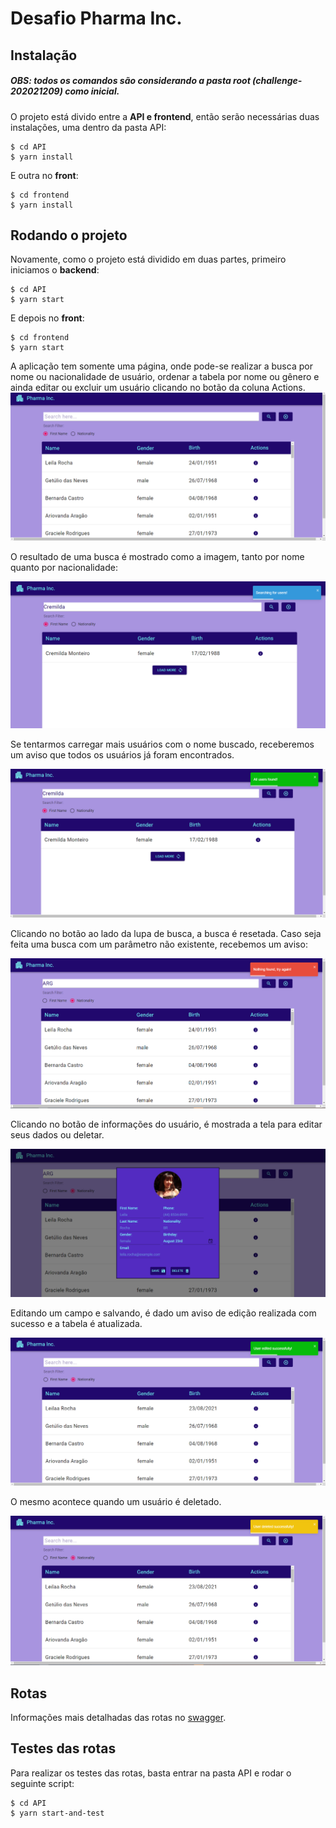 # Desafio Pharma Inc.

## Instalação
##### OBS: todos os comandos são considerando a pasta root (challenge-202021209) como inicial.

O projeto está divido entre a **API e frontend**, então serão necessárias duas instalações, uma dentro da pasta API:

    $ cd API
    $ yarn install

E outra no **front**:

    $ cd frontend
    $ yarn install

## Rodando o projeto

Novamente, como o projeto está dividido em duas partes, primeiro iniciamos o **backend**:

    $ cd API
    $ yarn start

E depois no **front**:

    $ cd frontend
    $ yarn start

A aplicação tem somente uma página, onde pode-se realizar a busca por nome ou nacionalidade de usuário, ordenar a tabela por nome ou gênero e ainda editar ou excluir um usuário clicando no botão da coluna Actions.
![pag_inicial](/frontend/src/styles/images/pagina_inicial.png)

O resultado de uma busca é mostrado como a imagem, tanto por nome quanto por nacionalidade:

![busca_por_nome_result](/frontend/src/styles/images/busca_por_nome_result.png)

Se tentarmos carregar mais usuários com o nome buscado, receberemos um aviso que todos os usuários já foram encontrados.

![busca_por_nome_found](/frontend/src/styles/images/busca_por_nome_users_found.png)

Clicando no botão ao lado da lupa de busca, a busca é resetada. Caso seja feita uma busca com um parâmetro não existente, recebemos um aviso:

![busca_por_nat](/frontend/src/styles/images/busca_por_nat_not_found.png)

Clicando no botão de informações do usuário, é mostrada a tela para editar seus dados ou deletar.

![user_info](/frontend/src/styles/images/user_info.png)

Editando um campo e salvando, é dado um aviso de edição realizada com sucesso e a tabela é atualizada.

![user_edit](/frontend/src/styles/images/user_edit.png)

O mesmo acontece quando um usuário é deletado.

![user_delete](/frontend/src/styles/images/user_delete.png)

## Rotas

Informações mais detalhadas das rotas no [swagger](API/Routes/swagger.yaml).

## Testes das rotas

Para realizar os testes das rotas, basta entrar na pasta API e rodar o seguinte script:

    $ cd API
    $ yarn start-and-test
